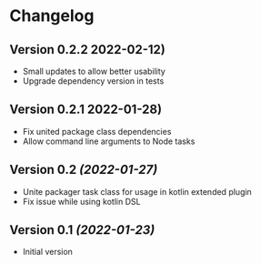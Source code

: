 Changelog
=========

Version 0.2.2 2022-02-12)
--------------------------

* Small updates to allow better usability
* Upgrade dependency version in tests

Version 0.2.1 2022-01-28)
--------------------------

* Fix united package class dependencies
* Allow command line arguments to Node tasks

Version 0.2 *(2022-01-27)*
--------------------------

* Unite packager task class for usage in kotlin extended plugin
* Fix issue while using kotlin DSL

Version 0.1 *(2022-01-23)*
--------------------------

* Initial version